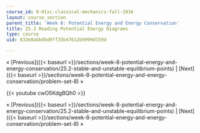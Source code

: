```yaml
---
course_id: 8-01sc-classical-mechanics-fall-2016
layout: course_section
parent_title: 'Week 8: Potential Energy and Energy Conservation'
title: 25.3 Reading Potential Energy Diagrams
type: course
uid: 833e8abbdbd0ff35b47612b9999d159d

---
```


« [Previous]({{< baseurl >}}/sections/week-8-potential-energy-and-energy-conservation/25.2-stable-and-unstable-equilibrium-points) | [Next]({{< baseurl >}}/sections/week-8-potential-energy-and-energy-conservation/problem-set-8) »

{{< youtube cwO5KdgBQh0 >}}

« [Previous]({{< baseurl >}}/sections/week-8-potential-energy-and-energy-conservation/25.2-stable-and-unstable-equilibrium-points) | [Next]({{< baseurl >}}/sections/week-8-potential-energy-and-energy-conservation/problem-set-8) »